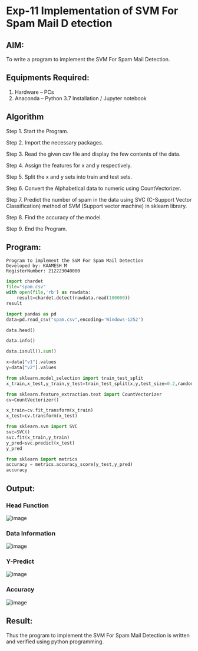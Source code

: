 # Exp-11 Implementation of SVM For Spam Mail D etection

## AIM:
To write a program to implement the SVM For Spam Mail Detection.

## Equipments Required:
1. Hardware – PCs
2. Anaconda – Python 3.7 Installation / Jupyter notebook

## Algorithm
Step 1. Start the Program.

Step 2. Import the necessary packages.

Step 3. Read the given csv file and display the few contents of the data.

Step 4. Assign the features for x and y respectively.

Step 5. Split the x and y sets into train and test sets.

Step 6. Convert the Alphabetical data to numeric using CountVectorizer.

Step 7. Predict the number of spam in the data using SVC (C-Support Vector Classification) method of SVM (Support vector machine) in sklearn library.

Step 8. Find the accuracy of the model.

Step 9. End the Program.

## Program:
```
Program to implement the SVM For Spam Mail Detection
Developed by: KAAMESH M
RegisterNumber: 212223040080
```
```python
import chardet
file="spam.csv"
with open(file,'rb') as rawdata:
    result=chardet.detect(rawdata.read(100000))
result

import pandas as pd
data=pd.read_csv("spam.csv",encoding='Windows-1252')

data.head()

data.info()

data.isnull().sum()

x=data["v1"].values
y=data["v2"].values

from sklearn.model_selection import train_test_split
x_train,x_test,y_train,y_test=train_test_split(x,y,test_size=0.2,random_state=0)

from sklearn.feature_extraction.text import CountVectorizer
cv=CountVectorizer()

x_train=cv.fit_transform(x_train)
x_test=cv.transform(x_test)

from sklearn.svm import SVC
svc=SVC()
svc.fit(x_train,y_train)
y_pred=svc.predict(x_test)
y_pred

from sklearn import metrics
accuracy = metrics.accuracy_score(y_test,y_pred)
accuracy

```

## Output:

### Head Function
![image](https://github.com/user-attachments/assets/f520c408-7259-4245-b521-d4a5268eb184)


### Data Information
![image](https://github.com/user-attachments/assets/33f25ddd-848d-4e46-be2b-7ce9793c0633)


### Y-Predict
![image](https://github.com/user-attachments/assets/fe8e233b-cd29-4b4a-ad37-41bc23c46b14)


### Accuracy
![image](https://github.com/user-attachments/assets/9ed291da-dc7d-4575-99b3-b46853cac8fa)



## Result:
Thus the program to implement the SVM For Spam Mail Detection is written and verified using python programming.
